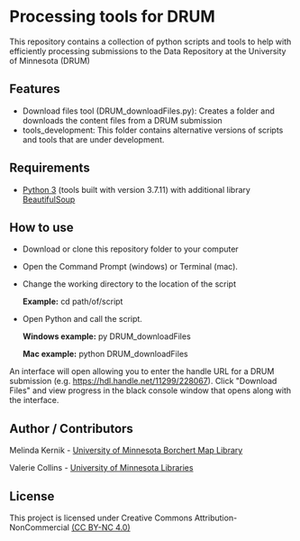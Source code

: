 # Processing tools for DRUM
This repository contains a collection of python scripts and tools to help with efficiently processing submissions to the Data Repository at the University of Minnesota (DRUM)

## Features 
* Download files tool (DRUM_downloadFiles.py): Creates a folder and downloads the content files from a DRUM submission   
* tools_development: This folder contains alternative versions of scripts and tools that are under development. 

## Requirements

* [Python 3](https://www.python.org/) (tools built with version 3.7.11) with additional library [BeautifulSoup](https://www.crummy.com/software/BeautifulSoup/bs4/doc/)

## How to use
* Download or clone this repository folder to your computer
* Open the Command Prompt (windows) or Terminal (mac).
* Change the working directory to the location of the script

  **Example:** cd path/of/script

* Open Python and call the script. 

  **Windows example:** py DRUM_downloadFiles

  **Mac example:** python DRUM_downloadFiles

An interface will open allowing you to enter the handle URL for a DRUM submission (e.g. https://hdl.handle.net/11299/228067).  Click "Download Files" and view progress in the black console window that opens along with the interface.  

## Author / Contributors

Melinda Kernik - [University of Minnesota Borchert Map Library](https://www.lib.umn.edu/about/staff/melinda-kernik)

Valerie Collins - [University of Minnesota Libraries](https://www.lib.umn.edu/about/staff/valerie-collins)

## License

This project is licensed under Creative Commons Attribution-NonCommercial [(CC BY-NC 4.0)](https://creativecommons.org/licenses/by-nc/4.0/)
